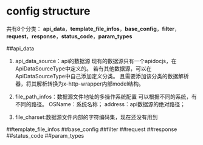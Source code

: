 # config structure
共有8个分类：
 **api_data**，**template_file_infos**，**base_config**，**filter**，
 **request**，**response**，**status_code**，**param_types**
 
##api_data
   1. api_data_source：api的数据源
   现有的数据源只有一个apidocjs，在ApiDataSourceType中定义的。
   若有其他数据源，可以在ApiDataSourceType中自己添加定义分类。
   且需要添加该分类的数据解析器，将其解析转换为x-http-wrapper内部model结构。

   2. file_path_infos：数据源文件地址的多操作系统配置
   可以根据不同的系统，有不同的路径。
   OSName：系统名称；
   address：api数据源的绝对路径；

   3. file_charset:数据源文件内部的字符编码集，现在还没有用到


##template_file_infos
##base_config
##filter
##request
##response
##status_code
##param_types
 